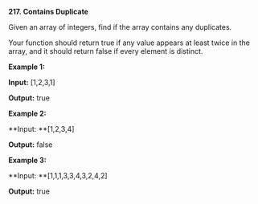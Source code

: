 **217. Contains Duplicate**

Given an array of integers, find if the array contains any duplicates.

Your function should return true if any value appears at least twice in the array, and it should return false if every element is distinct.

**Example 1:**

**Input:** [1,2,3,1]

**Output:** true

**Example 2:**

**Input: **[1,2,3,4]

**Output:** false

**Example 3:**

**Input: **[1,1,1,3,3,4,3,2,4,2]

**Output:** true
